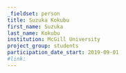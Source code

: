 ```yaml
---
_fieldset: person
title: Suzuka Kokubu
first_name: Suzuka
last_name: Kokubu
institution: McGill University
project_group: students
participation_date_start: 2019-09-01
#link: 
---
```

